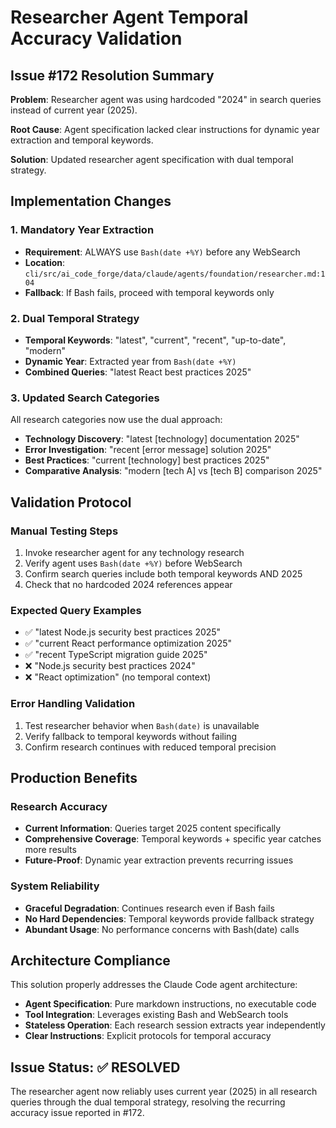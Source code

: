 # Researcher Agent Temporal Accuracy Validation

## Issue #172 Resolution Summary

**Problem**: Researcher agent was using hardcoded "2024" in search queries instead of current year (2025).

**Root Cause**: Agent specification lacked clear instructions for dynamic year extraction and temporal keywords.

**Solution**: Updated researcher agent specification with dual temporal strategy.

## Implementation Changes

### 1. Mandatory Year Extraction
- **Requirement**: ALWAYS use `Bash(date +%Y)` before any WebSearch
- **Location**: `cli/src/ai_code_forge/data/claude/agents/foundation/researcher.md:104`
- **Fallback**: If Bash fails, proceed with temporal keywords only

### 2. Dual Temporal Strategy
- **Temporal Keywords**: "latest", "current", "recent", "up-to-date", "modern"
- **Dynamic Year**: Extracted year from `Bash(date +%Y)`
- **Combined Queries**: "latest React best practices 2025"

### 3. Updated Search Categories
All research categories now use the dual approach:
- **Technology Discovery**: "latest [technology] documentation 2025"
- **Error Investigation**: "recent [error message] solution 2025"
- **Best Practices**: "current [technology] best practices 2025"
- **Comparative Analysis**: "modern [tech A] vs [tech B] comparison 2025"

## Validation Protocol

### Manual Testing Steps
1. Invoke researcher agent for any technology research
2. Verify agent uses `Bash(date +%Y)` before WebSearch
3. Confirm search queries include both temporal keywords AND 2025
4. Check that no hardcoded 2024 references appear

### Expected Query Examples
- ✅ "latest Node.js security best practices 2025"
- ✅ "current React performance optimization 2025"
- ✅ "recent TypeScript migration guide 2025"
- ❌ "Node.js security best practices 2024"
- ❌ "React optimization" (no temporal context)

### Error Handling Validation
1. Test researcher behavior when `Bash(date)` is unavailable
2. Verify fallback to temporal keywords without failing
3. Confirm research continues with reduced temporal precision

## Production Benefits

### Research Accuracy
- **Current Information**: Queries target 2025 content specifically
- **Comprehensive Coverage**: Temporal keywords + specific year catches more results
- **Future-Proof**: Dynamic year extraction prevents recurring issues

### System Reliability  
- **Graceful Degradation**: Continues research even if Bash fails
- **No Hard Dependencies**: Temporal keywords provide fallback strategy
- **Abundant Usage**: No performance concerns with Bash(date) calls

## Architecture Compliance

This solution properly addresses the Claude Code agent architecture:
- **Agent Specification**: Pure markdown instructions, no executable code
- **Tool Integration**: Leverages existing Bash and WebSearch tools
- **Stateless Operation**: Each research session extracts year independently
- **Clear Instructions**: Explicit protocols for temporal accuracy

## Issue Status: ✅ RESOLVED

The researcher agent now reliably uses current year (2025) in all research queries through the dual temporal strategy, resolving the recurring accuracy issue reported in #172.